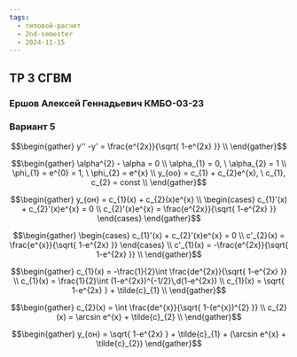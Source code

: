 ```yaml
---
tags:
  - типовой-расчет
  - 2nd-semester
  - 2024-11-15
---
```


## ТР 3 СГВМ

### Ершов Алексей Геннадьевич КМБО-03-23

### Вариант 5

$$\begin{gather}
y'' -y' = \frac{e^{2x}}{\sqrt{ 1-e^{2x} }} \\
\end{gather}$$

$$\begin{gather}
\alpha^{2} - \alpha = 0 \\
\alpha_{1} = 0, \ \alpha_{2} = 1 \\
\phi_{1} = e^{0} = 1, \ \phi_{2} = e^{x} \\
y_{оо} = c_{1} + c_{2}e^{x}, \ c_{1}, c_{2} = const \\
\end{gather}$$

$$\begin{gather}
y_{он} = c_{1}(x) + c_{2}(x)e^{x} \\
\begin{cases}
c_{1}'(x) + c_{2}'(x)e^{x} = 0 \\
c_{2}'(x)e^{x} = \frac{e^{2x}}{\sqrt{ 1-e^{2x} }}
\end{cases}
\end{gather}$$

$$\begin{gather}
\begin{cases}
c_{1}'(x) + c_{2}'(x)e^{x} = 0 \\
c'_{2}(x) = \frac{e^{x}}{\sqrt{ 1-e^{2x} }}
\end{cases} \\
c'_{1}(x) = -\frac{e^{2x}}{\sqrt{ 1-e^{2x} }} \\
\end{gather}$$

$$\begin{gather}
c_{1}(x) = -\frac{1}{2}\int \frac{de^{2x}}{\sqrt{ 1-e^{2x} }} \\
c_{1}(x) = \frac{1}{2}\int (1-e^{2x})^{-1/2}\,d(1-e^{2x}) \\
c_{1}(x) = \sqrt{ 1-e^{2x} } + \tilde{c}_{1} \\
\end{gather}$$

$$\begin{gather}
c_{2}(x) = \int \frac{de^{x}}{\sqrt{ 1-(e^{x})^{2} }} \\
c_{2}(x) = \arcsin e^{x} + \tilde{c}_{2} \\
\end{gather}$$

$$\begin{gather}
y_{он} = \sqrt{ 1-e^{2x} } + \tilde{c}_{1} + (\arcsin e^{x} + \tilde{c}_{2})
\end{gather}$$